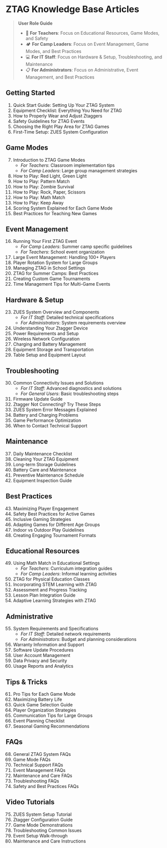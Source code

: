 # ZTAG Knowledge Base Articles

> **User Role Guide**
> - 🏫 **For Teachers**: Focus on Educational Resources, Game Modes, and Safety
> - 🏕️ **For Camp Leaders**: Focus on Event Management, Game Modes, and Best Practices
> - 💻 **For IT Staff**: Focus on Hardware & Setup, Troubleshooting, and Maintenance
> - 📋 **For Administrators**: Focus on Administrative, Event Management, and Best Practices

## Getting Started
1. Quick Start Guide: Setting Up Your ZTAG System
2. Equipment Checklist: Everything You Need for ZTAG
3. How to Properly Wear and Adjust Ztaggers
4. Safety Guidelines for ZTAG Events
5. Choosing the Right Play Area for ZTAG Games
6. First-Time Setup: ZUES System Configuration

## Game Modes
7. Introduction to ZTAG Game Modes
   - *For Teachers*: Classroom implementation tips
   - *For Camp Leaders*: Large group management strategies
8. How to Play: Red Light, Green Light
9. How to Play: Pattern Match
10. How to Play: Zombie Survival
11. How to Play: Rock, Paper, Scissors
12. How to Play: Math Match
13. How to Play: Keep Away
14. Scoring System Explained for Each Game Mode
15. Best Practices for Teaching New Games

## Event Management
16. Running Your First ZTAG Event
    - *For Camp Leaders*: Summer camp specific guidelines
    - *For Teachers*: School event organization
17. Large Event Management: Handling 100+ Players
18. Player Rotation System for Large Groups
19. Managing ZTAG in School Settings
20. ZTAG for Summer Camps: Best Practices
21. Creating Custom Game Tournaments
22. Time Management Tips for Multi-Game Events

## Hardware & Setup
23. ZUES System Overview and Components
    - *For IT Staff*: Detailed technical specifications
    - *For Administrators*: System requirements overview
24. Understanding Your Ztagger Device
25. Power Requirements and Setup
26. Wireless Network Configuration
27. Charging and Battery Management
28. Equipment Storage and Transportation
29. Table Setup and Equipment Layout

## Troubleshooting
30. Common Connectivity Issues and Solutions
    - *For IT Staff*: Advanced diagnostics and solutions
    - *For General Users*: Basic troubleshooting steps
31. Firmware Update Guide
32. Ztagger Not Connecting? Try These Steps
33. ZUES System Error Messages Explained
34. Battery and Charging Problems
35. Game Performance Optimization
36. When to Contact Technical Support

## Maintenance
37. Daily Maintenance Checklist
38. Cleaning Your ZTAG Equipment
39. Long-term Storage Guidelines
40. Battery Care and Maintenance
41. Preventive Maintenance Schedule
42. Equipment Inspection Guide

## Best Practices
43. Maximizing Player Engagement
44. Safety Best Practices for Active Games
45. Inclusive Gaming Strategies
46. Adapting Games for Different Age Groups
47. Indoor vs Outdoor Play Guidelines
48. Creating Engaging Tournament Formats

## Educational Resources
49. Using Math Match in Educational Settings
    - *For Teachers*: Curriculum integration guides
    - *For Camp Leaders*: Informal learning activities
50. ZTAG for Physical Education Classes
51. Incorporating STEM Learning with ZTAG
52. Assessment and Progress Tracking
53. Lesson Plan Integration Guide
54. Adaptive Learning Strategies with ZTAG

## Administrative
55. System Requirements and Specifications
    - *For IT Staff*: Detailed network requirements
    - *For Administrators*: Budget and planning considerations
56. Warranty Information and Support
57. Software Update Procedures
58. User Account Management
59. Data Privacy and Security
60. Usage Reports and Analytics

## Tips & Tricks
61. Pro Tips for Each Game Mode
62. Maximizing Battery Life
63. Quick Game Selection Guide
64. Player Organization Strategies
65. Communication Tips for Large Groups
66. Event Planning Checklist
67. Seasonal Gaming Recommendations

## FAQs
68. General ZTAG System FAQs
69. Game Mode FAQs
70. Technical Support FAQs
71. Event Management FAQs
72. Maintenance and Care FAQs
73. Troubleshooting FAQs
74. Safety and Best Practices FAQs

## Video Tutorials
75. ZUES System Setup Tutorial
76. Ztagger Configuration Guide
77. Game Mode Demonstrations
78. Troubleshooting Common Issues
79. Event Setup Walk-through
80. Maintenance and Care Instructions
